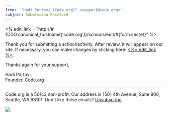 ```yaml
---
from: '"Hadi Partovi (Code.org)" <support@code.org>'
subject: Submission Received
---
```

<% edit_link = "http://#{CDO.canonical_hostname('code.org')}/schools/edit/#{form.secret}" %>

Thank you for submitting a school/activity. After review, it will appear on our site. If necessary, you can make changes by clicking here: [<%= edit_link %>](<%= edit_link %>).

Thanks again for your support,

Hadi Partovi,<br/>
Founder, Code.org

<hr/>

Code.org is a 501c3 non-profit. Our address is 1501 4th Avenue, Suite 900, Seattle, WA 98101. Don't like these emails? [Unsubscribe](<%= local_assigns.fetch(:unsubscribe_link, "") %>).

![](<%= local_assigns.fetch(:tracking_pixel, "") %>)
